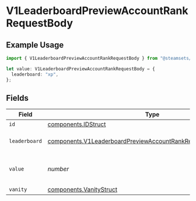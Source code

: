 # V1LeaderboardPreviewAccountRankRequestBody

## Example Usage

```typescript
import { V1LeaderboardPreviewAccountRankRequestBody } from "@steamsets/client-ts/models/components";

let value: V1LeaderboardPreviewAccountRankRequestBody = {
  leaderboard: "xp",
};
```

## Fields

| Field                                                                                                                                                | Type                                                                                                                                                 | Required                                                                                                                                             | Description                                                                                                                                          | Example                                                                                                                                              |
| ---------------------------------------------------------------------------------------------------------------------------------------------------- | ---------------------------------------------------------------------------------------------------------------------------------------------------- | ---------------------------------------------------------------------------------------------------------------------------------------------------- | ---------------------------------------------------------------------------------------------------------------------------------------------------- | ---------------------------------------------------------------------------------------------------------------------------------------------------- |
| `id`                                                                                                                                                 | [components.IDStruct](../../models/components/idstruct.md)                                                                                           | :heavy_minus_sign:                                                                                                                                   | N/A                                                                                                                                                  |                                                                                                                                                      |
| `leaderboard`                                                                                                                                        | [components.V1LeaderboardPreviewAccountRankRequestBodyLeaderboard](../../models/components/v1leaderboardpreviewaccountrankrequestbodyleaderboard.md) | :heavy_check_mark:                                                                                                                                   | The leaderboard to get                                                                                                                               | xp                                                                                                                                                   |
| `value`                                                                                                                                              | *number*                                                                                                                                             | :heavy_minus_sign:                                                                                                                                   | What their leaderboard score would be                                                                                                                |                                                                                                                                                      |
| `vanity`                                                                                                                                             | [components.VanityStruct](../../models/components/vanitystruct.md)                                                                                   | :heavy_minus_sign:                                                                                                                                   | N/A                                                                                                                                                  |                                                                                                                                                      |